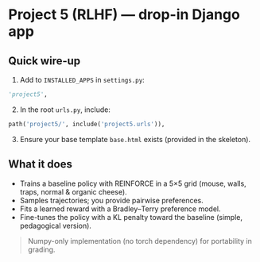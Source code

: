 
# Project 5 (RLHF) — drop-in Django app

## Quick wire-up
1) Add to `INSTALLED_APPS` in `settings.py`:
```python
'project5',
```

2) In the root `urls.py`, include:
```python
path('project5/', include('project5.urls')),
```

3) Ensure your base template `base.html` exists (provided in the skeleton).

## What it does
- Trains a baseline policy with REINFORCE in a 5×5 grid (mouse, walls, traps, normal & organic cheese).
- Samples trajectories; you provide pairwise preferences.
- Fits a learned reward with a Bradley–Terry preference model.
- Fine-tunes the policy with a KL penalty toward the baseline (simple, pedagogical version).

> Numpy-only implementation (no torch dependency) for portability in grading.
